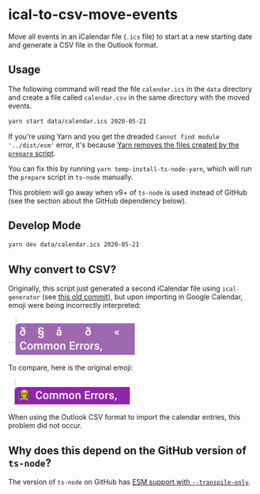 # ical-to-csv-move-events

Move all events in an iCalendar file (`.ics` file) to start at a new starting date and generate a CSV file in the Outlook format.

## Usage

The following command will read the file `calendar.ics` in the `data` directory and create a file called `calendar.csv` in the same directory with the moved events.

```sh
yarn start data/calendar.ics 2020-05-21
```

If you're using Yarn and you get the dreaded `Cannot find module '../dist/esm'` error, it's because [Yarn removes the files created by the `prepare` script](https://github.com/yarnpkg/yarn/issues/5235#issuecomment-571206092).

You can fix this by running `yarn temp-install-ts-node-yarn`, which will run the `prepare` script in `ts-node` manually.

This problem will go away when v9+ of `ts-node` is used instead of GitHub (see the section about the GitHub dependency below).

## Develop Mode

```sh
yarn dev data/calendar.ics 2020-05-21
```

## Why convert to CSV?

Originally, this script just generated a second iCalendar file using `ical-generator` (see [this old commit](https://github.com/upleveled/ical-to-csv-move-events/commit/60a116a9c4bcafdd48a70301c3eef267c306a2e6)), but upon importing in Google Calendar, emoji were being incorrectly interpreted:

<img src=".readme/google-calendar-broken-emoji.png" alt="Screenshot of Google Calendar entries showing broken emoji">

To compare, here is the original emoji:

<img src=".readme/google-calendar-working-emoji.png" alt="Screenshot of Google Calendar entries showing working emoji">

When using the Outlook CSV format to import the calendar entries, this problem did not occur.

## Why does this depend on the GitHub version of `ts-node`?

The version of `ts-node` on GitHub has [ESM support with `--transpile-only`](https://github.com/TypeStrong/ts-node/pull/1102).
